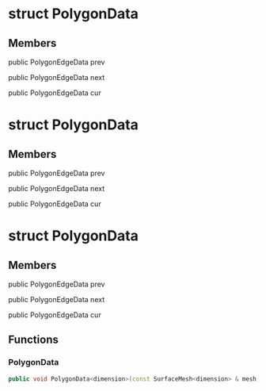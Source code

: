# struct PolygonData


## Members

public PolygonEdgeData prev

public PolygonEdgeData next

public PolygonEdgeData cur



# struct PolygonData


## Members

public PolygonEdgeData prev

public PolygonEdgeData next

public PolygonEdgeData cur



# struct PolygonData


## Members

public PolygonEdgeData<dimension> prev

public PolygonEdgeData<dimension> next

public PolygonEdgeData<dimension> cur



## Functions

### PolygonData<dimension>

```cpp
public void PolygonData<dimension>(const SurfaceMesh<dimension> & mesh, PolygonEdge edge)
```




